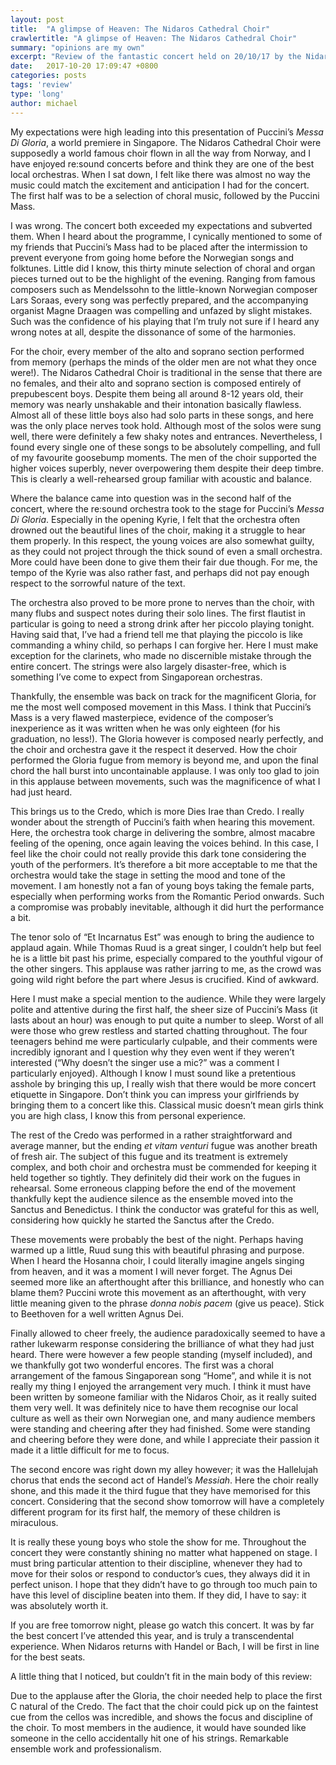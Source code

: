 ```yaml
---
layout: post
title:  "A glimpse of Heaven: The Nidaros Cathedral Choir"
crawlertitle: "A glimpse of Heaven: The Nidaros Cathedral Choir"
summary: "opinions are my own"
excerpt: "Review of the fantastic concert held on 20/10/17 by the Nidaros Cathedral Choir and re:sound Orchestra"
date:   2017-10-20 17:09:47 +0800
categories: posts 
tags: 'review'
type: 'long'
author: michael
---
```

My expectations were high leading into this presentation of Puccini’s <i>Messa Di Gloria</i>, a world premiere in Singapore. The Nidaros Cathedral Choir were supposedly a world famous choir flown in all the way from Norway, and I have enjoyed re:sound concerts before and think they are one of the best local orchestras. When I sat down, I felt like there was almost no way the music could match the excitement and anticipation I had for the concert. The first half was to be a selection of choral music, followed by the Puccini Mass.

I was wrong. The concert both exceeded my expectations and subverted them. When I heard about the programme, I cynically mentioned to some of my friends that Puccini’s Mass had to be placed after the intermission to prevent everyone from going home before the Norwegian songs and folktunes. Little did I know, this thirty minute selection of choral and organ pieces turned out to be the highlight of the evening. Ranging from famous composers such as Mendelssohn to the little-known Norwegian composer Lars Soraas, every song was perfectly prepared, and the accompanying organist Magne Draagen was compelling and unfazed by slight mistakes. Such was the confidence of his playing that I’m truly not sure if I heard any wrong notes at all, despite the dissonance of some of the harmonies.

For the choir, every member of the alto and soprano section performed from memory (perhaps the minds of the older men are not what they once were!). The Nidaros Cathedral Choir is traditional in the sense that there are no females, and their alto and soprano section is composed entirely of prepubescent boys. Despite them being all around 8-12 years old, their memory was nearly unshakable and their intonation basically flawless. Almost all of these little boys also had solo parts in these songs, and here was the only place nerves took hold. Although most of the solos were sung well, there were definitely a few shaky notes and entrances. Nevertheless, I found every single one of these songs to be absolutely compelling, and full of my favourite goosebump moments. The men of the choir supported the higher voices superbly, never overpowering them despite their deep timbre. This is clearly a well-rehearsed group familiar with acoustic and balance.

Where the balance came into question was in the second half of the concert, where the re:sound orchestra took to the stage for Puccini’s <i>Messa Di Gloria</i>. Especially in the opening Kyrie, I felt that the orchestra often drowned out the beautiful lines of the choir, making it a struggle to hear them properly. In this respect, the young voices are also somewhat guilty, as they could not project through the thick sound of even a small orchestra. More could have been done to give them their fair due though. For me, the tempo of the Kyrie was also rather fast, and perhaps did not pay enough respect to the sorrowful nature of the text. 

The orchestra also proved to be more prone to nerves than the choir, with many flubs and suspect notes during their solo lines. The first flautist in particular is going to need a strong drink after her piccolo playing tonight. Having said that, I’ve had a friend tell me that playing the piccolo is like commanding a whiny child, so perhaps I can forgive her. Here I must make exception for the clarinets, who made no discernible mistake through the entire concert. The strings were also largely disaster-free, which is something I’ve come to expect from Singaporean orchestras.

Thankfully, the ensemble was back on track for the magnificent Gloria, for me the most well composed movement in this Mass. I think that Puccini’s Mass is a very flawed masterpiece, evidence of the composer’s inexperience as it was written when he was only eighteen (for his graduation, no less!). The Gloria however is composed nearly perfectly, and the choir and orchestra gave it the respect it deserved. How the choir performed the Gloria fugue from memory is beyond me, and upon the final chord the hall burst into uncontainable applause. I was only too glad to join in this applause between movements, such was the magnificence of what I had just heard.

This brings us to the Credo, which is more Dies Irae than Credo. I really wonder about the strength of Puccini’s faith when hearing this movement. Here, the orchestra took charge in delivering the sombre, almost macabre feeling of the opening, once again leaving the voices behind. In this case, I feel like the choir could not really provide this dark tone considering the youth of the performers. It’s therefore a bit more acceptable to me that the orchestra would take the stage in setting the mood and tone of the movement. I am honestly not a fan of young boys taking the female parts, especially when performing works from the Romantic Period onwards. Such a compromise was probably inevitable, although it did hurt the performance a bit.

The tenor solo of “Et Incarnatus Est” was enough to bring the audience to applaud again. While Thomas Ruud is a great singer, I couldn’t help but feel he is a little bit past his prime, especially compared to the youthful vigour of the other singers. This applause was rather jarring to me, as the crowd was going wild right before the part where Jesus is crucified. Kind of awkward.

Here I must make a special mention to the audience. While they were largely polite and attentive during the first half, the sheer size of Puccini’s Mass (it lasts about an hour) was enough to put quite a number to sleep. Worst of all were those who grew restless and started chatting throughout. The four teenagers behind me were particularly culpable, and their comments were incredibly ignorant and I question why they even went if they weren’t interested (“Why doesn’t the singer use a mic?” was a comment I particularly enjoyed). Although I know I must sound like a pretentious asshole by bringing this up, I really wish that there would be more concert etiquette in Singapore. Don’t think you can impress your girlfriends by bringing them to a concert like this. Classical music doesn’t mean girls think you are high class, I know this from personal experience.

The rest of the Credo was performed in a rather straightforward and average manner, but the ending <i>et vitam venturi</i> fugue was another breath of fresh air. The subject of this fugue and its treatment is extremely complex, and both choir and orchestra must be commended for keeping it held together so tightly. They definitely did their work on the fugues in rehearsal. Some erroneous clapping before the end of the movement thankfully kept the audience silence as the ensemble moved into the Sanctus and Benedictus. I think the conductor was grateful for this as well, considering how quickly he started the Sanctus after the Credo.

These movements were probably the best of the night. Perhaps having warmed up a little, Ruud sung this with beautiful phrasing and purpose. When I heard the Hosanna choir, I could literally imagine angels singing from heaven, and it was a moment I will never forget. The Agnus Dei seemed more like an afterthought after this brilliance, and honestly who can blame them? Puccini wrote this movement as an afterthought, with very little meaning given to the phrase <i>donna nobis pacem</i> (give us peace). Stick to Beethoven for a well written Agnus Dei.

Finally allowed to cheer freely, the audience paradoxically seemed to have a rather lukewarm response considering the brilliance of what they had just heard. There were however a few people standing (myself included), and we thankfully got two wonderful encores. The first was a choral arrangement of the famous Singaporean song “Home”, and while it is not really my thing I enjoyed the arrangement very much. I think it must have been written by someone familiar with the Nidaros Choir, as it really suited them very well. It was definitely nice to have them recognise our local culture as well as their own Norwegian one, and many audience members were standing and cheering after they had finished. Some were standing and cheering before they were done, and while I appreciate their passion it made it a little difficult for me to focus.

The second encore was right down my alley however; it was the Hallelujah chorus that ends the second act of Handel’s <i>Messiah</i>. Here the choir really shone, and this made it the third fugue that they have memorised for this concert. Considering that the second show tomorrow will have a completely different program for its first half, the memory of these children is miraculous. 

It is really these young boys who stole the show for me. Throughout the concert they were constantly shining no matter what happened on stage. I must bring particular attention to their discipline, whenever they had to move for their solos or respond to conductor’s cues, they always did it in perfect unison. I hope that they didn’t have to go through too much pain to have this level of discipline beaten into them. If they did, I have to say: it was absolutely worth it.

If you are free tomorrow night, please go watch this concert. It was by far the best concert I’ve attended this year, and is truly a transcendental experience. When Nidaros returns with Handel or Bach, I will be first in line for the best seats.

A little thing that I noticed, but couldn’t fit in the main body of this review:

Due to the applause after the Gloria, the choir needed help to place the first C natural of the Credo. The fact that the choir could pick up on the faintest cue from the cellos was incredible, and shows the focus and discipline of the choir. To most members in the audience, it would have sounded like someone in the cello accidentally hit one of his strings. Remarkable ensemble work and professionalism.
